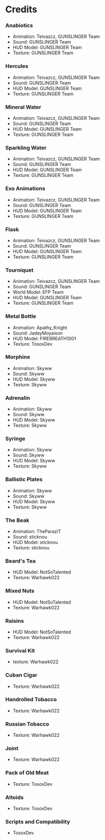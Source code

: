 # Credits

### Anabiotics
* Animation: Teivazcz, GUNSLINGER Team
* Sound: GUNSLINGER Team
* HUD Model: GUNSLINGER Team
* Texture: GUNSLINGER Team

### Hercules
* Animation: Teivazcz, GUNSLINGER Team
* Sound: GUNSLINGER Team
* HUD Model: GUNSLINGER Team
* Texture: GUNSLINGER Team

### Mineral Water
* Animation: Teivazcz, GUNSLINGER Team
* Sound: GUNSLINGER Team
* HUD Model: GUNSLINGER Team
* Texture: GUNSLINGER Team

### Sparkling Water
* Animation: Teivazcz, GUNSLINGER Team
* Sound: GUNSLINGER Team
* HUD Model: GUNSLINGER Team
* Texture: GUNSLINGER Team

### Exo Animations
* Animation: Teivazcz, GUNSLINGER Team
* Sound: GUNSLINGER Team
* HUD Model: GUNSLINGER Team
* Texture: GUNSLINGER Team

### Flask
* Animation: Teivazcz, GUNSLINGER Team
* Sound: GUNSLINGER Team
* HUD Model: GUNSLINGER Team
* Texture: GUNSLINGER Team

### Tourniquet
* Animation: Teivazcz, GUNSLINGER Team
* Sound: GUNSLINGER Team
* World Model: EFP Team
* HUD Model: GUNSLINGER Team
* Texture: GUNSLINGER Team

### Metal Bottle
* Animation: Apathy_Knight
* Sound: JadeyMoyaison
* HUD Model: FIREBREATH1001
* Texture: TosoxDev

### Morphine
* Animation: Skyww
* Sound: Skyww
* HUD Model: Skyww
* Texture: Skyww

### Adrenalin
* Animation: Skyww
* Sound: Skyww
* HUD Model: Skyww
* Texture: Skyww

### Syringe
* Animation: Skyww
* Sound: Skyww
* HUD Model: Skyww
* Texture: Skyww

### Ballistic Plates
* Animation: Skyww
* Sound: Skyww
* HUD Model: Skyww
* Texture: Skyww

### The Beak
* Animation: TheParaziT
* Sound: sticknou
* HUD Model: sticknou
* Texture: sticknou

### Beard's Tea
* HUD Model: NotSoTalented
* Texture: Warhawk022

### Mixed Nuts
* HUD Model: NotSoTalented
* Texture: Warhawk022

### Raisins
* HUD Model: NotSoTalented
* Texture: Warhawk022

### Survival Kit
* texture: Warhawk022

### Cuban Cigar
* Texture: Warhawk022

### Handrolled Tobacco
* Texture: Warhawk022

### Russian Tobacco
* Texture: Warhawk022

### Joint
* Texture: Warhawk022

### Pack of Old Meat
* Texture: TosoxDev

### Altoids
* Texture: TosoxDev

### Scripts and Compatibility
* TosoxDev
